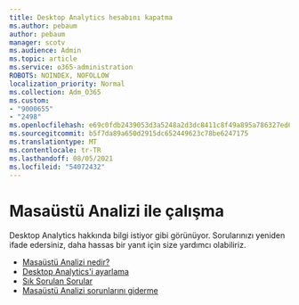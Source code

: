 ```yaml
---
title: Desktop Analytics hesabını kapatma
ms.author: pebaum
author: pebaum
manager: scotv
ms.audience: Admin
ms.topic: article
ms.service: o365-administration
ROBOTS: NOINDEX, NOFOLLOW
localization_priority: Normal
ms.collection: Adm_O365
ms.custom:
- "9000655"
- "2498"
ms.openlocfilehash: e69c0fdb2439053d3a5248a2d3dc8411c8f49a895a786327ed6e1775448751f6
ms.sourcegitcommit: b5f7da89a650d2915dc652449623c78be6247175
ms.translationtype: MT
ms.contentlocale: tr-TR
ms.lasthandoff: 08/05/2021
ms.locfileid: "54072432"
---
```

# <a name="working-with-desktop-analytics"></a>Masaüstü Analizi ile çalışma

Desktop Analytics hakkında bilgi istiyor gibi görünüyor. Sorularınızı yeniden ifade edersiniz, daha hassas bir yanıt için size yardımcı olabiliriz.

- [Masaüstü Analizi nedir?](https://docs.microsoft.com/configmgr/desktop-analytics/overview)
- [Desktop Analytics'i ayarlama](https://docs.microsoft.com/configmgr/desktop-analytics/set-up)
- [Sık Sorulan Sorular](https://docs.microsoft.com/configmgr/desktop-analytics/faq)
- [Masaüstü Analizi sorunlarını giderme](https://docs.microsoft.com/configmgr/desktop-analytics/troubleshooting)